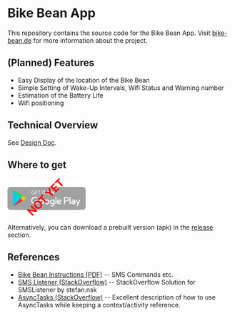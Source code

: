# Bike Bean App

This repository contains the source code for the Bike Bean App.
Visit [bike-bean.de](https://bike-bean.de/) for more information about the project.

## (Planned) Features

- Easy Display of the location of the Bike Bean
- Simple Setting of Wake-Up Intervals, Wifi Status and Warning number
- Estimation of the Battery Life
- Wifi positioning

## Technical Overview

See [Design Doc](doc/Doc.md).

## Where to get

<a href='https://play.google.com/store/apps/details?id=de.bikebean.app'>
	<img alt='Get it on Google Play' width=175 src='doc/img/google_play_not_yet.png'/></a>
<!-- https://play.google.com/intl/en_us/badges/static/images/badges/en_badge_web_generic.png -->

Alternatively, you can download a prebuilt version (apk) in the
[release](https://github.com/Ludwigmair1986/BikebeanApp/releases) section.

## References

- [Bike Bean Instructions (PDF)](https://bike-bean.de/wp-content/uploads/2019/12/Anleitung_15_12_2019.pdf) -- SMS Commands etc.
- [SMS Listener (StackOverflow)](https://stackoverflow.com/a/23732410) -- StackOverflow Solution for SMSListener by stefan.nsk
- [AsyncTasks (StackOverflow)](https://stackoverflow.com/a/46166223/145119) -- Excellent description of how to use AsyncTasks while keeping a context/activity reference.
